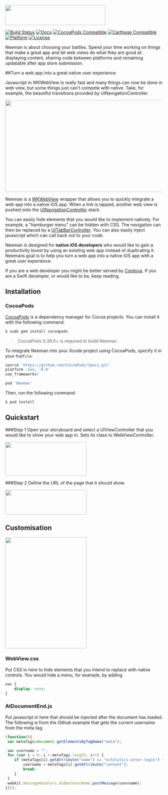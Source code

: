 <img src="http://intellum.github.io/neeman/images/Logo.png" width="320" height="64" />

[![Build Status](https://travis-ci.org/intellum/neeman.svg)](https://travis-ci.org/intellum/neeman)
[![Docs](https://img.shields.io/cocoapods/metrics/doc-percent/Neeman.svg)](http://cocoadocs.org/docsets/Neeman)
[![CocoaPods Compatible](https://img.shields.io/cocoapods/v/Neeman.svg)](https://img.shields.io/cocoapods/v/Neeman.svg)
[![Carthage Compatible](https://img.shields.io/badge/Carthage-compatible-4BC51D.svg?style=flat)](https://github.com/Carthage/Carthage)
[![Platform](https://img.shields.io/cocoapods/p/Neeman.svg?style=flat)](http://cocoadocs.org/docsets/Neeman)
[![License](https://img.shields.io/cocoapods/l/Neeman.svg?style=flat)](https://raw.githubusercontent.com/intellum/neeman/master/LICENSE)

Neeman is about choosing your battles. Spend your time working on things that make a great app and let web views do what they are good at: displaying content, sharing code between platforms and remaining updatable after app store submission.

##Turn a web app into a great native user experience.

Javascript in WKWebView is really fast and many things can now be done in web view, but some things just can't compete with native. Take, for example, the beautiful transitions provided by UINavigationController.

<img src="http://intellum.github.io/neeman/images/Navigation.gif" width="540" height="294" />


Neeman is a [WKWebView](https://developer.apple.com/library/ios/documentation/WebKit/Reference/WKWebView_Ref/) wrapper that allows you to quickly integrate a web app into a native iOS app. When a link is tapped, another web view is pushed onto the [UINavigationController](https://developer.apple.com/library/ios/documentation/UIKit/Reference/UINavigationController_Class/) stack.

You can easily hide elements that you would like to implement natively. For example, a "hamburger menu" can be hidden with CSS. The navigation can then be replaced by a [UITabBarController](https://developer.apple.com/library/ios/documentation/UIKit/Reference/UITabBarController_Class/). You can also easily inject javascript which can call back out to your code. 

Neeman is designed for **native iOS developers** who would like to gain a productivity boost by using an existing web app instead of duplicating it. Neemans goal is to help you turn a web app into a native iOS app with a great user experience.

If you are a web developer you might be better served by [Cordova](https://cordova.apache.org/). If you are a Swift developer, or would like to be, keep reading.

## Installation

### CocoaPods

[CocoaPods](http://cocoapods.org) is a dependency manager for Cocoa projects. You can install it with the following command:

```bash
$ sudo gem install cocoapods
```

> CocoaPods 0.39.0+ is required to build Neeman.

To integrate Neeman into your Xcode project using CocoaPods, specify it in your `Podfile`:

```ruby
source 'https://github.com/CocoaPods/Specs.git'
platform :ios, '8.0'
use_frameworks!

pod 'Neeman'
```

Then, run the following command:

```bash
$ pod install
```

## Quickstart

###Step 1
Open your storyboard and select a UIViewController that you would like to show your web app in. Sets its class to WebViewController.

<img src="http://intellum.github.io/neeman/images/Step-1.png" width="260" height="108" />

###Step 2
Define the URL of the page that it should show.

<img src="http://intellum.github.io/neeman/images/Step-2.png" width="260" height="80" />

## Customisation
<img src="http://intellum.github.io/neeman/images/ProjectNavigator.png" width="260" height="356" />

### WebView.css
Put CSS in here to hide elements that you intend to replace with native controls. You would hide a menu, for example, by adding

```CSS
nav {
    display: none;
}

```

### AtDocumentEnd.js
Put javascript in here that should be injected after the document has loaded. The following is from the Github example that gets the current username from the meta tag.

```javascript
(function(){
 var metaTags=document.getElementsByTagName("meta");

 var username = "";
 for (var i = 0; i < metaTags.length; i++) {
    if (metaTags[i].getAttribute("name") == "octolytics-actor-login") {
        username = metaTags[i].getAttribute("content");
        break;
    }
 }
 webkit.messageHandlers.didGetUserName.postMessage(username);
})();
```
